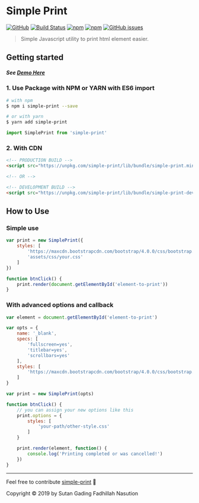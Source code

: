 # Simple Print

[![GitHub](https://img.shields.io/github/license/sutanlab/simple-print)](https://github.com/sutanlab/simple-print) [![Build Status](https://travis-ci.org/sutanlab/simple-print.svg?branch=master)](https://travis-ci.org/sutanlab/simple-print) [![npm](https://img.shields.io/npm/dt/simple-print.svg)](https://www.npmjs.com/package/simple-print) [![npm](https://img.shields.io/bundlephobia/min/simple-print.svg)](https://unpkg.com/simple-print/lib/bundle/simple-print.min.js) [![GitHub issues](https://img.shields.io/github/issues/sutanlab/simple-print.svg)](https://github.com/sutanlab/simple-print/issues)

> Simple Javascript utility to print html element easier.

## Getting started

##### See [Demo Here](https://jsfiddle.net/sutanlab/d72ke1sL)

### 1. Use Package with NPM or YARN with ES6 import

```bash
# with npm
$ npm i simple-print --save

# or with yarn
$ yarn add simple-print
```

```js
import SimplePrint from 'simple-print'
```

### 2. With CDN

```html
<!-- PRODUCTION BUILD -->
<script src="https://unpkg.com/simple-print/lib/bundle/simple-print.min.js"></script>

<!-- OR -->

<!-- DEVELOPMENT BUILD -->
<script src="https://unpkg.com/simple-print/lib/bundle/simple-print-dev.js"></script>
```

## How to Use

### Simple use 
```js
var print = new SimplePrint({
    styles: [
        'https://maxcdn.bootstrapcdn.com/bootstrap/4.0.0/css/bootstrap.min.css',
        'assets/css/your.css'
    ]
})

function btnClick() {
	print.render(document.getElementById('element-to-print'))
}
```

### With advanced options and callback
```js
var element = document.getElementById('element-to-print') 

var opts = {
    name: '_blank',
    specs: [
        'fullscreen=yes',
        'titlebar=yes',
        'scrollbars=yes'
    ],
    styles: [
        'https://maxcdn.bootstrapcdn.com/bootstrap/4.0.0/css/bootstrap.min.css'
    ]
}

var print = new SimplePrint(opts)

function btnClick() {
	// you can assign your new options like this
    print.options = {
        styles: [
            'your-path/other-style.css'
        ]
    }

    print.render(element, function() {
        console.log('Printing completed or was cancelled!')
    })
}
```

---

Feel free to contribute [simple-print](https://github.com/sutanlab/simple-print) 🙂

Copyright © 2019 by Sutan Gading Fadhillah Nasution